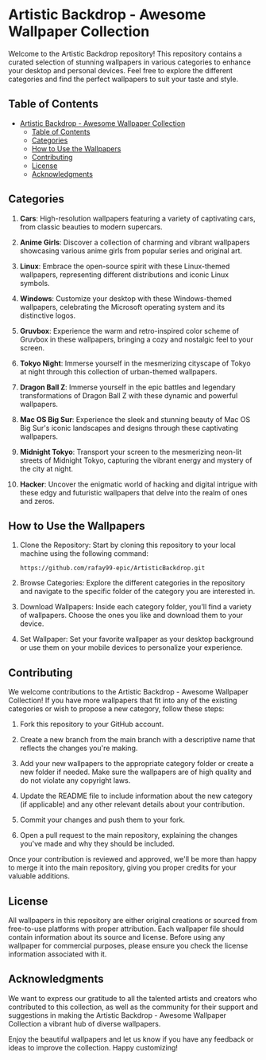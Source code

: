 
# Artistic Backdrop - Awesome Wallpaper Collection

Welcome to the Artistic Backdrop repository! This repository contains a curated selection of stunning wallpapers in various categories to enhance your desktop and personal devices. Feel free to explore the different categories and find the perfect wallpapers to suit your taste and style.

## Table of Contents

- [Artistic Backdrop - Awesome Wallpaper Collection](#artistic-backdrop---awesome-wallpaper-collection)
  - [Table of Contents](#table-of-contents)
  - [Categories](#categories)
  - [How to Use the Wallpapers](#how-to-use-the-wallpapers)
  - [Contributing](#contributing)
  - [License](#license)
  - [Acknowledgments](#acknowledgments)

## Categories

1. **Cars**: High-resolution wallpapers featuring a variety of captivating cars, from classic beauties to modern supercars.

2. **Anime Girls**: Discover a collection of charming and vibrant wallpapers showcasing various anime girls from popular series and original art.

3. **Linux**: Embrace the open-source spirit with these Linux-themed wallpapers, representing different distributions and iconic Linux symbols.

4. **Windows**: Customize your desktop with these Windows-themed wallpapers, celebrating the Microsoft operating system and its distinctive logos.

5. **Gruvbox**: Experience the warm and retro-inspired color scheme of Gruvbox in these wallpapers, bringing a cozy and nostalgic feel to your screen.

6. **Tokyo Night**: Immerse yourself in the mesmerizing cityscape of Tokyo at night through this collection of urban-themed wallpapers.
  
7. **Dragon Ball Z**: Immerse yourself in the epic battles and legendary transformations of Dragon Ball Z with these dynamic and powerful wallpapers.

8. **Mac OS Big Sur**: Experience the sleek and stunning beauty of Mac OS Big Sur's iconic landscapes and designs through these captivating wallpapers.

9.  **Midnight Tokyo**: Transport your screen to the mesmerizing neon-lit streets of Midnight Tokyo, capturing the vibrant energy and mystery of the city at night.

10. **Hacker**: Uncover the enigmatic world of hacking and digital intrigue with these edgy and futuristic wallpapers that delve into the realm of ones and zeros.


## How to Use the Wallpapers

1. Clone the Repository: Start by cloning this repository to your local machine using the following command:
   ```
   https://github.com/rafay99-epic/ArtisticBackdrop.git
   ```

2. Browse Categories: Explore the different categories in the repository and navigate to the specific folder of the category you are interested in.

3. Download Wallpapers: Inside each category folder, you'll find a variety of wallpapers. Choose the ones you like and download them to your device.

4. Set Wallpaper: Set your favorite wallpaper as your desktop background or use them on your mobile devices to personalize your experience.

## Contributing

We welcome contributions to the Artistic Backdrop - Awesome Wallpaper Collection! If you have more wallpapers that fit into any of the existing categories or wish to propose a new category, follow these steps:

1. Fork this repository to your GitHub account.

2. Create a new branch from the main branch with a descriptive name that reflects the changes you're making.

3. Add your new wallpapers to the appropriate category folder or create a new folder if needed. Make sure the wallpapers are of high quality and do not violate any copyright laws.

4. Update the README file to include information about the new category (if applicable) and any other relevant details about your contribution.

5. Commit your changes and push them to your fork.

6. Open a pull request to the main repository, explaining the changes you've made and why they should be included.

Once your contribution is reviewed and approved, we'll be more than happy to merge it into the main repository, giving you proper credits for your valuable additions.

## License

All wallpapers in this repository are either original creations or sourced from free-to-use platforms with proper attribution. Each wallpaper file should contain information about its source and license. Before using any wallpaper for commercial purposes, please ensure you check the license information associated with it.

## Acknowledgments

We want to express our gratitude to all the talented artists and creators who contributed to this collection, as well as the community for their support and suggestions in making the Artistic Backdrop - Awesome Wallpaper Collection a vibrant hub of diverse wallpapers.

Enjoy the beautiful wallpapers and let us know if you have any feedback or ideas to improve the collection. Happy customizing!